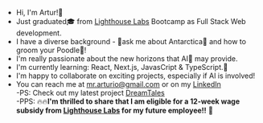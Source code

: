 - Hi, I'm Artur!👋
- Just graduated🎓 from [Lighthouse Labs](https://www.lighthouselabs.ca/) Bootcamp as Full Stack Web development.
- I have a diverse background - 💬ask me about Antarctica🥶 and how to groom your Poodle🐩!
- I'm really passionate about the new horizons that AI🤖 may provide.
- I'm currently learning: React, Next.js, JavasCript & TypeScript.🌱
- I'm happy to collaborate on exciting projects, especially if AI is involved!
- You can reach me at [mr.arturio@gmail.com](mr.arturio@gmail.com) or on my [LinkedIn](https://www.linkedin.com/in/artur-tereshchenko-968934199/) <br>
  -PS: Check out my latest project [DreamTales](https://github.com/mr-Arturio/DreamTales) <br>
  -PPS: 🔥🔥**I'm thrilled to share that I am eligible for a 12-week wage subsidy from [Lighthouse Labs](https://www.lighthouselabs.ca/) for my future employee!!** 🙌

<!--
**mr-Arturio/mr-Arturio** is a ✨ _special_ ✨ repository because its `README.md` (this file) appears on your GitHub profile.

Here are some ideas to get you started:

- 🔭 I’m currently working on ...
- 🌱 I’m currently learning ...
- 👯 I’m looking to collaborate on ...
- 🤔 I’m looking for help with ...
- 💬 Ask me about ...
- 📫 How to reach me: ...
- 😄 Pronouns: ...
- ⚡ Fun fact: ...
-->
